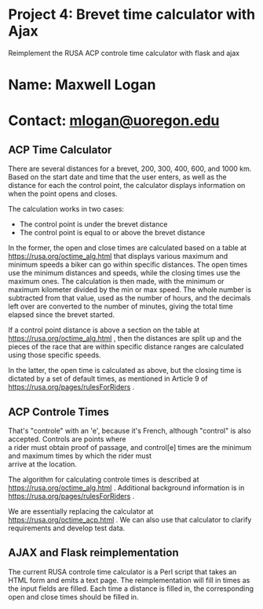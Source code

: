 # Project 4:  Brevet time calculator with Ajax

Reimplement the RUSA ACP controle time calculator with flask and ajax

# Name: Maxwell Logan
# Contact: mlogan@uoregon.edu

## ACP Time Calculator

There are several distances for a brevet, 200, 300, 400, 600, and 1000
km. Based on the start date and time that the user enters, as well as
the distance for each the control point, the calculator displays 
information on when the point opens and closes. 

The calculation works in two cases:
- The control point is under the brevet distance
- The control point is equal to or above the brevet distance

In the former, the open and close times are calculated based on a
table at https://rusa.org/octime_alg.html that displays various
maximum and minimum speeds a biker can go within specific distances.
The open times use the minimum distances and speeds, while the closing
times use the maximum ones. The calculation is then made, with the 
minimum or maximum kilometer divided by the min or max speed. The 
whole number is subtracted from that value, used as the number of 
hours, and the decimals left over are converted to the number of 
minutes, giving the total time elapsed since the brevet started.

If a control point distance is above a section on the table at
https://rusa.org/octime_alg.html , then the distances are split up
and the pieces of the race that are within specific distance ranges
are calculated using those specific speeds.

In the latter, the open time is calculated as above, but the closing
time is dictated by a set of default times, as mentioned in Article 9
of https://rusa.org/pages/rulesForRiders .

## ACP Controle Times

That's "controle" with an 'e', because it's French, although "control"
is also accepted. Controls are points where   
a rider must obtain proof of passage, and control[e] times are the
minimum and maximum times by which the rider must  
arrive at the location.   

The algorithm for calculating controle times is described at
https://rusa.org/octime_alg.html . Additional background information
is in https://rusa.org/pages/rulesForRiders .  

We are essentially replacing the calculator at
https://rusa.org/octime_acp.html . We can also use that calculator
to clarify requirements and develop test data.  

## AJAX and Flask reimplementation

The current RUSA controle time calculator is a Perl script that takes
an HTML form and emits a text page. The reimplementation will fill in
times as the input fields are filled.  Each time a distance is filled
in, the corresponding open and close times should be filled in.